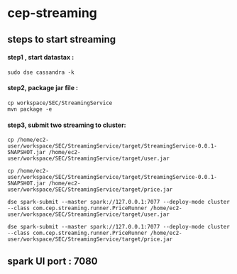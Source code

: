 # cep-streaming

## steps to start streaming

#### step1 , start datastax :
    sudo dse cassandra -k 

#### step2, package jar file :
    cp workspace/SEC/StreamingService   
    mvn package -e

#### step3, submit two streaming to cluster:
    cp /home/ec2-user/workspace/SEC/StreamingService/target/StreamingService-0.0.1-SNAPSHOT.jar /home/ec2-user/workspace/SEC/StreamingService/target/user.jar
    
    cp /home/ec2-user/workspace/SEC/StreamingService/target/StreamingService-0.0.1-SNAPSHOT.jar /home/ec2-user/workspace/SEC/StreamingService/target/price.jar

    dse spark-submit --master spark://127.0.0.1:7077 --deploy-mode cluster --class com.cep.streaming.runner.PriceRunner /home/ec2-user/workspace/SEC/StreamingService/target/user.jar
    
    dse spark-submit --master spark://127.0.0.1:7077 --deploy-mode cluster --class com.cep.streaming.runner.PriceRunner /home/ec2-user/workspace/SEC/StreamingService/target/price.jar


## spark UI port : 7080 
